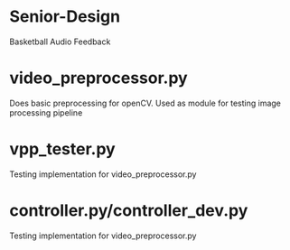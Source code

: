 # Senior-Design
Basketball Audio Feedback

# video_preprocessor.py
Does basic preprocessing for openCV.  Used as module for testing image processing pipeline

# vpp_tester.py
Testing implementation for video_preprocessor.py

# controller.py/controller_dev.py
Testing implementation for video_preprocessor.py
